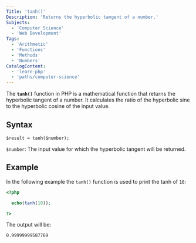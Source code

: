 ```yaml
---
Title: 'tanh()'
Description: 'Returns the hyperbolic tangent of a number.'
Subjects:
  - 'Computer Science'
  - 'Web Development'
Tags:
  - 'Arithmetic'
  - 'Functions'
  - 'Methods'
  - 'Numbers'
CatalogContent:
  - 'learn-php'
  - 'paths/computer-science'
---
```


The **`tanh()`** function in PHP is a mathematical function that returns the hyperbolic tangent of a number. It calculates the ratio of the hyperbolic sine to the hyperbolic cosine of the input value.

## Syntax

```pseudo
$result = tanh($number);
```

`$number`: The input value for which the hyperbolic tangent will be returned.

## Example

In the following example the `tanh()` function is used to print the tanh of `10`:

```php
<?php

  echo(tanh(10));

?>
```

The output will be:

```shell
0.99999999587769
```
